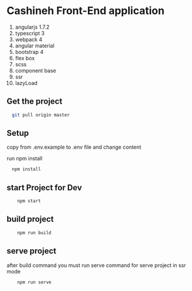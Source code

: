 # Cashineh Front-End application

1.  angularjs 1.7.2
2.  typescript 3
3.  webpack 4
4.  angular material
5.  bootstrap 4
6.  flex box
7.  scss
8.  component base
9.  ssr
10. lazyLoad

## Get the project

```bash
  git pull origin master
```

## Setup

copy from .env.example to .env file and change content

run npm install

```bash
  npm install
```

## start Project for Dev

```bash
    npm start
```

## build project

```bash
    npm run build
```

## serve project 

after build command you must run serve command for serve project in ssr mode

```bash
    npm run serve
```